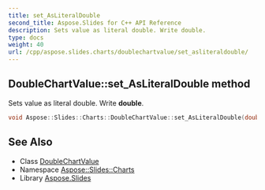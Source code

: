 ```yaml
---
title: set_AsLiteralDouble
second_title: Aspose.Slides for C++ API Reference
description: Sets value as literal double. Write double.
type: docs
weight: 40
url: /cpp/aspose.slides.charts/doublechartvalue/set_asliteraldouble/
---
```

## DoubleChartValue::set_AsLiteralDouble method


Sets value as literal double. Write **double**.

```cpp
void Aspose::Slides::Charts::DoubleChartValue::set_AsLiteralDouble(double value) override
```

## See Also

* Class [DoubleChartValue](../)
* Namespace [Aspose::Slides::Charts](../../)
* Library [Aspose.Slides](../../../)

